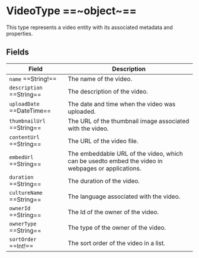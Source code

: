 # VideoType ==~object~==

This type represents a video entity with its associated metadata and properties.

## Fields

| Field                        	| Description                                                                                        	|
|------------------------------	|----------------------------------------------------------------------------------------------------	|
| `name` ==String!==         	| The name of the video.                                                                             	|
| `description` ==String==   	| The description of the video.                                                                        	|
| `uploadDate` ==DateTime==  	| The date and time when the video was uploaded.                                                     	|
| `thumbnailUrl` ==String==  	| The URL of the thumbnail image associated with the video.                                         	|
| `contentUrl` ==String==    	| The URL of the video file.                                                                        	|
| `embedUrl` ==String==      	| The embeddable URL of the video, which can be usedto embed the video in webpages or applications.     |
| `duration` ==String==      	| The duration of the video.                                                                           	|
| `cultureName` ==String==   	| The language associated with the video.                                                            	|
| `ownerId` ==String==       	| The Id of the owner of the video.                                                                    	|
| `ownerType` ==String==     	| The type of the owner of the video.                                                                	|
| `sortOrder` ==Int!==       	| The sort order of the video in a list.                                                               	|

